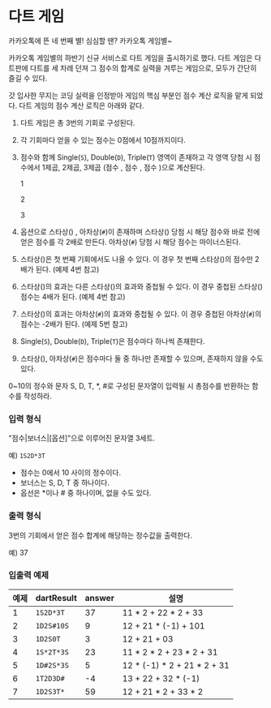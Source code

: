 # **다트 게임**

카카오톡에 뜬 네 번째 별! 심심할 땐? 카카오톡 게임별~

카카오톡 게임별의 하반기 신규 서비스로 다트 게임을 출시하기로 했다. 다트 게임은 다트판에 다트를 세 차례 던져 그 점수의 합계로 실력을 겨루는 게임으로, 모두가 간단히 즐길 수 있다.

갓 입사한 무지는 코딩 실력을 인정받아 게임의 핵심 부분인 점수 계산 로직을 맡게 되었다. 다트 게임의 점수 계산 로직은 아래와 같다.

1. 다트 게임은 총 3번의 기회로 구성된다.
2. 각 기회마다 얻을 수 있는 점수는 0점에서 10점까지이다.
3. 점수와 함께 Single(`S`), Double(`D`), Triple(`T`) 영역이 존재하고 각 영역 당첨 시 점수에서 1제곱, 2제곱, 3제곱 (점수 , 점수 , 점수 )으로 계산된다.
    
    1
    
    2
    
    3
    
4. 옵션으로 스타상() , 아차상(`#`)이 존재하며 스타상() 당첨 시 해당 점수와 바로 전에 얻은 점수를 각 2배로 만든다. 아차상(`#`) 당첨 시 해당 점수는 마이너스된다.
5. 스타상()은 첫 번째 기회에서도 나올 수 있다. 이 경우 첫 번째 스타상()의 점수만 2배가 된다. (예제 4번 참고)
6. 스타상()의 효과는 다른 스타상()의 효과와 중첩될 수 있다. 이 경우 중첩된 스타상() 점수는 4배가 된다. (예제 4번 참고)
7. 스타상()의 효과는 아차상(`#`)의 효과와 중첩될 수 있다. 이 경우 중첩된 아차상(`#`)의 점수는 -2배가 된다. (예제 5번 참고)
8. Single(`S`), Double(`D`), Triple(`T`)은 점수마다 하나씩 존재한다.
9. 스타상(), 아차상(`#`)은 점수마다 둘 중 하나만 존재할 수 있으며, 존재하지 않을 수도 있다.

0~10의 정수와 문자 S, D, T, *, #로 구성된 문자열이 입력될 시 총점수를 반환하는 함수를 작성하라.

### **입력 형식**

"점수|보너스|[옵션]"으로 이루어진 문자열 3세트.

예) `1S2D*3T`

- 점수는 0에서 10 사이의 정수이다.
- 보너스는 S, D, T 중 하나이다.
- 옵선은 *이나 # 중 하나이며, 없을 수도 있다.

### **출력 형식**

3번의 기회에서 얻은 점수 합계에 해당하는 정수값을 출력한다.

예) 37

### **입출력 예제**

| 예제 | dartResult | answer | 설명 |
| --- | --- | --- | --- |
| 1 | `1S2D*3T` | 37 | 11 * 2 + 22 * 2 + 33 |
| 2 | `1D2S#10S` | 9 | 12 + 21 * (-1) + 101 |
| 3 | `1D2S0T` | 3 | 12 + 21 + 03 |
| 4 | `1S*2T*3S` | 23 | 11 * 2 * 2 + 23 * 2 + 31 |
| 5 | `1D#2S*3S` | 5 | 12 * (-1) * 2 + 21 * 2 + 31 |
| 6 | `1T2D3D#` | -4 | 13 + 22 + 32 * (-1) |
| 7 | `1D2S3T*` | 59 | 12 + 21 * 2 + 33 * 2 |